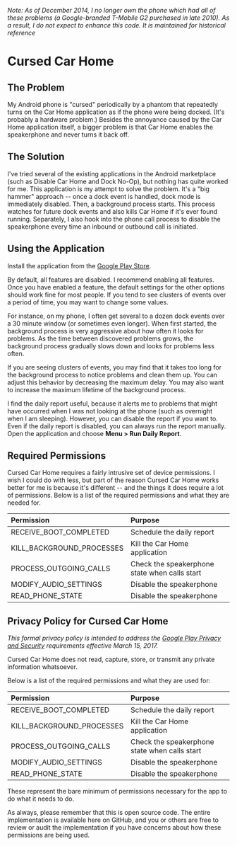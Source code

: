 _Note: As of December 2014, I no longer own the phone which had all of these
problems (a Google-branded T-Mobile G2 purchased in late 2010).  As a result, I
do not expect to enhance this code.  It is maintained for historical reference_

# Cursed Car Home

## The Problem

My Android phone is "cursed" periodically by a phantom that repeatedly turns on
the Car Home application as if the phone were being docked. (It's probably a
hardware problem.) Besides the annoyance caused by the Car Home application
itself, a bigger problem is that Car Home enables the speakerphone and never
turns it back off.

## The Solution

I've tried several of the existing applications in the Android marketplace
(such as Disable Car Home and Dock No-Op), but nothing has quite worked for me.
This application is my attempt to solve the problem. It's a "big hammer"
approach -- once a dock event is handled, dock mode is immediately disabled.
Then, a background process starts.  This process watches for future dock events
and also kills Car Home if it's ever found running.  Separately, I also hook
into the phone call process to disable the speakerphone every time an inbound
or outbound call is initiated.

## Using the Application

Install the application from the [Google Play Store](https://play.google.com/store/apps/details?id=com.cedarsolutions.cursed).

By default, all features are disabled.  I recommend enabling all features.
Once you have enabled a feature, the default settings for the other options
should work fine for most people. If you tend to see clusters of events over a
period of time, you may want to change some values.

For instance, on my phone, I often get several to a dozen dock events over a 30
minute window (or sometimes even longer).  When first started, the background
process is very aggressive about how often it looks for problems.  As the time
between discovered problems grows, the background process gradually slows down
and looks for problems less often.

If you are seeing clusters of events, you may find that it takes too long for
the background process to notice problems and clean them up.  You can adjust
this behavior by decreasing the maximum delay.  You may also want to increase
the maximum lifetime of the background process.

I find the daily report useful, because it alerts me to problems that might
have occurred when I was not looking at the phone (such as overnight when
I am sleeping).  However, you can disable the report if you want to.  Even if
the daily report is disabled, you can always run the report manually. Open
the application and choose **Menu > Run Daily Report**.

## Required Permissions

Cursed Car Home requires a fairly intrusive set of device permissions.  I wish
I could do with less, but part of the reason Cursed Car Home works better for
me is because it's different -- and the things it does require a lot of
permissions. Below is a list of the required permissions and what they are
needed for.

| **Permission** | **Purpose** |
|:---------------|:------------|
| RECEIVE\_BOOT\_COMPLETED | Schedule the daily report |
| KILL\_BACKGROUND\_PROCESSES | Kill the Car Home application |
| PROCESS\_OUTGOING\_CALLS | Check the speakerphone state when calls start |
| MODIFY\_AUDIO\_SETTINGS | Disable the speakerphone |
| READ\_PHONE\_STATE | Disable the speakerphone |

## Privacy Policy for Cursed Car Home

_This formal privacy policy is intended to address the 
[Google Play Privacy and Security](https://play.google.com/about/privacy-security/) 
requirements effective March 15, 2017._

Cursed Car Home does not read, capture, store, or transmit any private information
whatsoever.   

Below is a list of the required permissions and what they are used for:

| **Permission** | **Purpose** |
|:---------------|:------------|
| RECEIVE\_BOOT\_COMPLETED | Schedule the daily report |
| KILL\_BACKGROUND\_PROCESSES | Kill the Car Home application |
| PROCESS\_OUTGOING\_CALLS | Check the speakerphone state when calls start |
| MODIFY\_AUDIO\_SETTINGS | Disable the speakerphone |
| READ\_PHONE\_STATE | Disable the speakerphone |

These represent the bare minimum of permissions necessary for the app
to do what it needs to do.  

As always, please remember that this is open source code. The entire implementation 
is available here on GitHub, and you or others are free to review or audit 
the implementation if you have concerns about how these permissions are being used.
